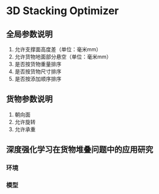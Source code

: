 # 3D Stacking Optimizer

## 全局参数说明

1. 允许支撑面高度差（单位：毫米mm）
2. 允许货物地面部分悬空（单位：毫米mm）
3. 是否按货物重量排序
4. 是否按货物尺寸排序
5. 是否按添加顺序排序

## 货物参数说明
1. 朝向面
2. 允许旋转
3. 允许承重


## 深度强化学习在货物堆叠问题中的应用研究

### 环境



### 模型



